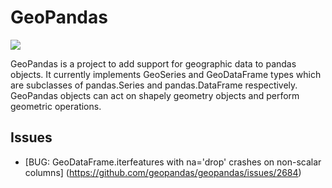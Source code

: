 
# GeoPandas

[![](https://img.shields.io/badge/GeoPandas-repo-blue)](https://github.com/geopandas/geopandas)

GeoPandas is a project to add support for geographic data to pandas objects. It currently implements GeoSeries and GeoDataFrame types which are subclasses of pandas.Series and pandas.DataFrame respectively. GeoPandas objects can act on shapely geometry objects and perform geometric operations.

## Issues

- [BUG: GeoDataFrame.iterfeatures with na='drop' crashes on non-scalar columns]
(https://github.com/geopandas/geopandas/issues/2684)

